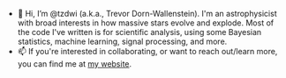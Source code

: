 - 👋 Hi, I’m @tzdwi (a.k.a., Trevor Dorn-Wallenstein). I'm an astrophysicist with broad interests in how massive stars evolve and explode. 
Most of the code I've written is for scientific analysis, using some Bayesian statistics, machine learning, signal processing, and more.
- 📫 If you're interested in collaborating, or want to reach out/learn more, you can find me at [my website](tzdwi.github.io).

<!---
tzdwi/tzdwi is a ✨ special ✨ repository because its `README.md` (this file) appears on your GitHub profile.
You can click the Preview link to take a look at your changes.
--->
